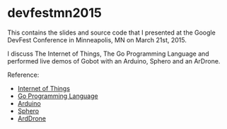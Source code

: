 # devfestmn2015

This contains the slides and source code that I presented at the Google DevFest Conference in Minneapolis, MN on March 21st, 2015. 

I discuss The Internet of Things, The Go Programming Language and performed live demos of Gobot with an Arduino, Sphero and an ArDrone.

Reference:

* [Internet of Things](http://en.wikipedia.org/wiki/Internet_of_Things)
* [Go Programming Language](http://golang.org)
* [Arduino](http://arduino.cc)
* [Sphero](http://www.gosphero.com/)
* [ArdDrone](http://ardrone2.parrot.com/)
